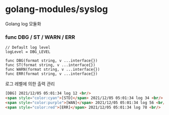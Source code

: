 # golang-modules/syslog
Golang log 모듈화

### func DBG / ST / WARN / ERR
```
// Default log level
logLevel = DBG_LEVEL

func DBG(format string, v ...interface{})
func ST(format string, v ...interface{})
func WARN(format string, v ...interface{})
func ERR(format string, v ...interface{})
```

로그 레벨에 의한 출력 관리

```html
[DBG] 2021/12/05 05:01:34 log 12 <br/>
<span style="color:cyan">[STD]</span> 2021/12/05 05:01:34 log 34 <br/>
<span style="color:purple">[WAN]</span> 2021/12/05 05:01:34 log 56 <br/>
<span style="color:red">[ERR]</span> 2021/12/05 05:01:34 log 78 <br/>
```
